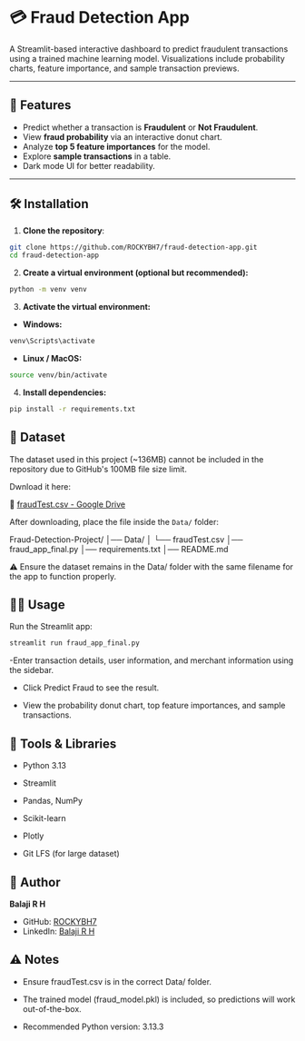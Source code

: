 # 💳 Fraud Detection App

A Streamlit-based interactive dashboard to predict fraudulent transactions using a trained machine learning model. Visualizations include probability charts, feature importance, and sample transaction previews.

---

## 📌 Features

- Predict whether a transaction is **Fraudulent** or **Not Fraudulent**.
- View **fraud probability** via an interactive donut chart.
- Analyze **top 5 feature importances** for the model.
- Explore **sample transactions** in a table.
- Dark mode UI for better readability.

---

## 🛠 Installation

1. **Clone the repository**:

```bash
git clone https://github.com/ROCKYBH7/fraud-detection-app.git
cd fraud-detection-app

```

2. **Create a virtual environment (optional but recommended):**

```bash
python -m venv venv
```


3. **Activate the virtual environment:**

- **Windows:**
  
```bash
venv\Scripts\activate
```

- **Linux / MacOS:**

```bash
source venv/bin/activate
```

4. **Install dependencies:**

```bash
pip install -r requirements.txt
```

## 📂 Dataset

The dataset used in this project (~136MB) cannot be included in the repository due to GitHub's 100MB file size limit.

Dwnload it here:

🔗 [fraudTest.csv - Google Drive](https://drive.google.com/file/d/1Bi1FBGutUHsaYNDi_88HpjkDYIjiSD_S/view?usp=sharing)

After downloading, place the file inside the `Data/` folder:

Fraud-Detection-Project/
│── Data/
│   └── fraudTest.csv
│── fraud_app_final.py
│── requirements.txt
│── README.md


⚠️ Ensure the dataset remains in the Data/ folder with the same filename for the app to function properly.

## 🏃‍♂️ Usage

Run the Streamlit app:

```bash
streamlit run fraud_app_final.py
```

-Enter transaction details, user information, and merchant information using the sidebar.

- Click Predict Fraud to see the result.

- View the probability donut chart, top feature importances, and sample transactions.

## 🧰 Tools & Libraries

- Python 3.13

- Streamlit

- Pandas, NumPy

- Scikit-learn

- Plotly

- Git LFS (for large dataset)

## 👤 Author

**Balaji R H**  

- GitHub: [ROCKYBH7](https://github.com/ROCKYBH7)  
- LinkedIn: [Balaji R H](https://www.linkedin.com/in/balaji-r-h-a81107298)


## ⚠️ Notes

- Ensure fraudTest.csv is in the correct Data/ folder.

- The trained model (fraud_model.pkl) is included, so predictions will work out-of-the-box.

- Recommended Python version: 3.13.3

